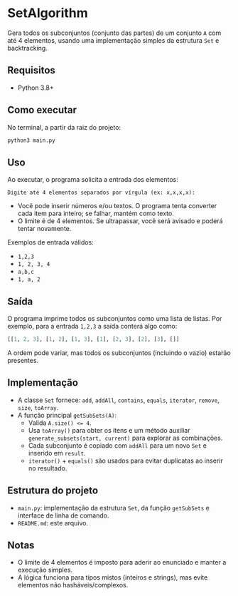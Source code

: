 # SetAlgorithm

Gera todos os subconjuntos (conjunto das partes) de um conjunto `A` com até 4 elementos, usando uma implementação simples da estrutura `Set` e backtracking.

## Requisitos
- Python 3.8+

## Como executar
No terminal, a partir da raiz do projeto:

```bash
python3 main.py
```

## Uso
Ao executar, o programa solicita a entrada dos elementos:

```
Digite até 4 elementos separados por vírgula (ex: x,x,x,x):
```

- Você pode inserir números e/ou textos. O programa tenta converter cada item para inteiro; se falhar, mantém como texto.
- O limite é de 4 elementos. Se ultrapassar, você será avisado e poderá tentar novamente.

Exemplos de entrada válidos:
- `1,2,3`
- `1, 2, 3, 4`
- `a,b,c`
- `1, a, 2`

## Saída
O programa imprime todos os subconjuntos como uma lista de listas. Por exemplo, para a entrada `1,2,3` a saída conterá algo como:

```python
[[1, 2, 3], [1, 2], [1, 3], [1], [2, 3], [2], [3], []]
```

A ordem pode variar, mas todos os subconjuntos (incluindo o vazio) estarão presentes.

## Implementação
- A classe `Set` fornece: `add`, `addAll`, `contains`, `equals`, `iterator`, `remove`, `size`, `toArray`.
- A função principal `getSubSets(A)`:
  - Valida `A.size() <= 4`.
  - Usa `toArray()` para obter os itens e um método auxiliar `generate_subsets(start, current)` para explorar as combinações.
  - Cada subconjunto é copiado com `addAll` para um novo `Set` e inserido em `result`.
  - `iterator()` + `equals()` são usados para evitar duplicatas ao inserir no resultado.

## Estrutura do projeto
- `main.py`: implementação da estrutura `Set`, da função `getSubSets` e interface de linha de comando.
- `README.md`: este arquivo.

## Notas
- O limite de 4 elementos é imposto para aderir ao enunciado e manter a execução simples.
- A lógica funciona para tipos mistos (inteiros e strings), mas evite elementos não hasháveis/complexos.